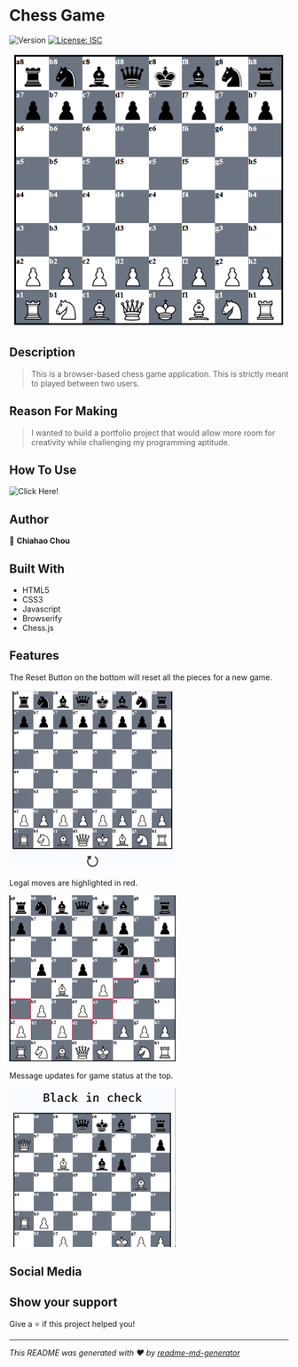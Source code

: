 <h1>Chess Game</h1>
<p>
  <img alt="Version" src="https://img.shields.io/badge/version-1-blue.svg?cacheSeconds=2592000" />
  <a href="#" target="_blank">
    <img alt="License: ISC" src="https://img.shields.io/badge/License-ISC-yellow.svg" />
  </a>
</p>


<picture><img alt="chess_screenshot" src= "./assets/images/chess_pic1.png"></picture>


## Description
> This is a browser-based chess game application. This is strictly meant to played between two users.


## Reason For Making
>  I wanted to build a portfolio project that would allow more room for creativity while challenging my programming aptitude.


## How To Use
![Click Here!](https://chiahao-codes.github.io/chess/)


## Author

👤 **Chiahao Chou**


## Built With
* HTML5
* CSS3
* Javascript
* Browserify
* Chess.js


## Features
<p>The Reset Button on the bottom will reset all the pieces for a new game.<p>
<picture><img alt="chess reset button screenshot" src="./assets/images/chess_pic2.png"></picture>



<p>Legal moves are highlighted in red.<p>
<picture><img alt="chess reset button screenshot" src="./assets/images/chess_pic3.png"></picture>



<p>Message updates for game status at the top.<p>
<picture><img alt="chess reset button screenshot" src="./assets/images/chess_pic4.png"></picture>


## Social Media


## Show your support

Give a ⭐️ if this project helped you!

***
_This README was generated with ❤️ by [readme-md-generator](https://github.com/kefranabg/readme-md-generator)_